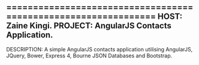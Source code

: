 ===============================================================
HOST: Zaine Kingi.
PROJECT: AngularJS Contacts Application.
---------------------------------------------------------------
DESCRIPTION:
	A simple AngularJS contacts application utilising AngularJS,
	JQuery, Bower, Express 4, Bourne JSON Databases and Bootstrap.
